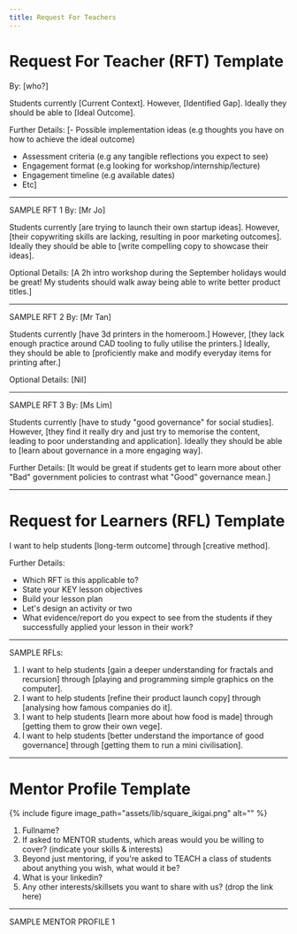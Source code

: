 ```yaml
---
title: Request For Teachers
---
```

# Request For Teacher (RFT) Template

By: [who?]

Students currently [Current Context]. 
However, [Identified Gap]. 
Ideally they should be able to [Ideal Outcome].

Further Details:
[- Possible implementation ideas (e.g thoughts you have on how to achieve the ideal outcome)
- Assessment criteria (e.g any tangible reflections you expect to see)
- Engagement format (e.g looking for workshop/internship/lecture)
- Engagement timeline (e.g available dates)
- Etc]

---
SAMPLE RFT 1
By: [Mr Jo]

Students currently [are trying to launch their own startup ideas]. 
However, [their copywriting skills are lacking, resulting in poor marketing outcomes]. 
Ideally they should be able to [write compelling copy to showcase their ideas].

Optional Details:
[A 2h intro workshop during the September holidays would be great! My students should walk away being able to write better product titles.]

---
SAMPLE RFT 2
By: [Mr Tan]

Students currently [have 3d printers in the homeroom.]
However, [they lack enough practice around CAD tooling to fully utilise the printers.] 
Ideally, they should be able to [proficiently make and modify everyday items for printing after.]

Optional Details:
[Nil]

---
SAMPLE RFT 3
By: [Ms Lim]

Students currently [have to study "good governance" for social studies]. 
However, [they find it really dry and just try to memorise the content, leading to poor understanding and application]. 
Ideally they should be able to [learn about governance in a more engaging way].

Further Details:
[It would be great if students get to learn more about other "Bad" government policies to contrast what "Good" governance mean.]

------------------------------------------------------------------------------------
# Request for Learners (RFL) Template

I want to help students [long-term outcome] through [creative method].

Further Details:
- Which RFT is this applicable to?
- State your KEY lesson objectives
- Build your lesson plan
- Let's design an activity or two
- What evidence/report do you expect to see from the students if they successfully applied your lesson in their work?

---
SAMPLE RFLs:
1. I want to help students [gain a deeper understanding for fractals and recursion] through [playing and programming simple graphics on the computer].
2. I want to help students [refine their product launch copy] through [analysing how famous companies do it].
3. I want to help students [learn more about how food is made] through [getting them to grow their own vege].
4. I want to help students [better understand the importance of good governance] through [getting them to run a mini civilisation].


------------------------------------------------------------------------------------
# Mentor Profile Template


{% include figure image_path="assets/lib/square_ikigai.png" alt="" %}

1. Fullname?
2. If asked to MENTOR students, which areas would you be willing to cover? (indicate your skills & interests)
3. Beyond just mentoring, if you're asked to TEACH a class of students about anything you wish, what would it be?
4. What is your linkedin?
5. Any other interests/skillsets you want to share with us? (drop the link here)

---
SAMPLE MENTOR PROFILE 1
